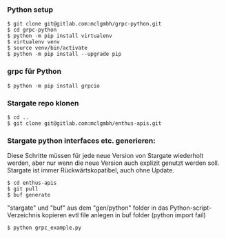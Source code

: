 ### Python setup
```
$ git clone git@gitlab.com:mclgmbh/grpc-python.git
$ cd grpc-python
$ python -m pip install virtualenv
$ virtualenv venv
$ source venv/bin/activate
$ python -m pip install --upgrade pip
```
### grpc für Python
```
$ python -m pip install grpcio
```
### Stargate repo klonen
```
$ cd ..
$ git clone git@gitlab.com:mclgmbh/enthus-apis.git
```
### Stargate python interfaces etc. generieren:
Diese Schritte müssen für jede neue Version von Stargate wiederholt werden, 
aber nur wenn die neue Version auch explizit genutzt werden soll. Stargate ist immer Rückwärtskopatibel,
auch ohne Update.
```
$ cd enthus-apis
$ git pull
$ buf generate
```
"stargate" und "buf" aus dem "gen/python" folder in das Python-script-Verzeichnis kopieren
evtl file anlegen in buf folder (python import fail)

```
$ python grpc_example.py
```
